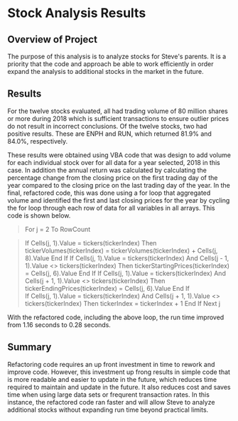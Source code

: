 # Stock Analysis Results
## Overview of Project

The purpose of this analysis is to analyze stocks for Steve's parents. It is a priority that the code and approach be able to work efficiently in order expand the analysis to additional stocks in the market in the future.

## Results

For the twelve stocks evaluated, all had trading volume of 80 million shares or more during 2018 which is sufficient transactions to ensure outlier prices do not result in incorrect conclusions. Of the twelve stocks, two had positive results. These are ENPH and RUN, which returned 81.9% and 84.0%, respectively.

These results were obtained using VBA code that was design to add volume for each individual stock over for all data for a year selected, 2018 in this case. In addition the annual return was calculated by calculating the percentage change from the closing price on the first trading day of the year compared to the closing price on the last trading day of the year.  In the final, refactored code, this was done using a for loop that aggregated volume and identified the first and last closing prices for the year by cycling the for loop through each row of data for all variables in all arrays. This code is shown below.

>For j = 2 To RowCount
   
>  If Cells(j, 1).Value = tickers(tickerIndex) Then
>    tickerVolumes(tickerIndex) = tickerVolumes(tickerIndex) + Cells(j, 8).Value
>    End If
>  If Cells(j, 1).Value = tickers(tickerIndex) And Cells(j - 1, 1).Value <> tickers(tickerIndex) Then
>    tickerStartingPrices(tickerIndex) = Cells(j, 6).Value
>    End If
>  If Cells(j, 1).Value = tickers(tickerIndex) And Cells(j + 1, 1).Value <> tickers(tickerIndex) Then
>    tickerEndingPrices(tickerIndex) = Cells(j, 6).Value
>    End If   
>  If Cells(j, 1).Value = tickers(tickerIndex) And Cells(j + 1, 1).Value <> tickers(tickerIndex) Then
>    tickerIndex = tickerIndex + 1
>    End If
>Next j

With the refactored code, including the above loop, the run time improved from 1.16 seconds to 0.28 seconds.


## Summary

Refactoring code requires an up front investment in time to rework and improve code. However, this investment up frong results in simple code that is more readable and easier to update in the future, which reduces time required to maintain and update in the future. It also reduces cost and saves time when using large data sets or frequrent transaction rates. In this instance, the refactored code ran faster and will allow Steve to analyze additional stocks without expanding run time beyond practical limits.
